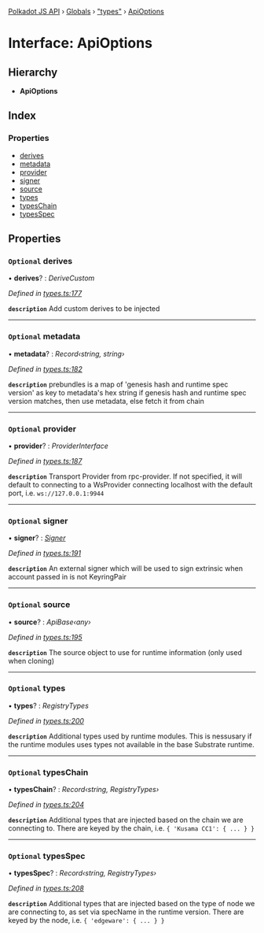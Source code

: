 [Polkadot JS API](../README.md) › [Globals](../globals.md) › ["types"](../modules/_types_.md) › [ApiOptions](_types_.apioptions.md)

# Interface: ApiOptions

## Hierarchy

* **ApiOptions**

## Index

### Properties

* [derives](_types_.apioptions.md#optional-derives)
* [metadata](_types_.apioptions.md#optional-metadata)
* [provider](_types_.apioptions.md#optional-provider)
* [signer](_types_.apioptions.md#optional-signer)
* [source](_types_.apioptions.md#optional-source)
* [types](_types_.apioptions.md#optional-types)
* [typesChain](_types_.apioptions.md#optional-typeschain)
* [typesSpec](_types_.apioptions.md#optional-typesspec)

## Properties

### `Optional` derives

• **derives**? : *DeriveCustom*

*Defined in [types.ts:177](https://github.com/polkadot-js/api/blob/d0f9114/packages/api/src/types.ts#L177)*

**`description`** Add custom derives to be injected

___

### `Optional` metadata

• **metadata**? : *Record‹string, string›*

*Defined in [types.ts:182](https://github.com/polkadot-js/api/blob/d0f9114/packages/api/src/types.ts#L182)*

**`description`** prebundles is a map of 'genesis hash and runtime spec version' as key to metadata's hex string
if genesis hash and runtime spec version matches, then use metadata, else fetch it from chain

___

### `Optional` provider

• **provider**? : *ProviderInterface*

*Defined in [types.ts:187](https://github.com/polkadot-js/api/blob/d0f9114/packages/api/src/types.ts#L187)*

**`description`** Transport Provider from rpc-provider. If not specified, it will default to
connecting to a WsProvider connecting localhost with the default port, i.e. `ws://127.0.0.1:9944`

___

### `Optional` signer

• **signer**? : *[Signer](_types_.signer.md)*

*Defined in [types.ts:191](https://github.com/polkadot-js/api/blob/d0f9114/packages/api/src/types.ts#L191)*

**`description`** An external signer which will be used to sign extrinsic when account passed in is not KeyringPair

___

### `Optional` source

• **source**? : *ApiBase‹any›*

*Defined in [types.ts:195](https://github.com/polkadot-js/api/blob/d0f9114/packages/api/src/types.ts#L195)*

**`description`** The source object to use for runtime information (only used when cloning)

___

### `Optional` types

• **types**? : *RegistryTypes*

*Defined in [types.ts:200](https://github.com/polkadot-js/api/blob/d0f9114/packages/api/src/types.ts#L200)*

**`description`** Additional types used by runtime modules. This is nessusary if the runtime modules
uses types not available in the base Substrate runtime.

___

### `Optional` typesChain

• **typesChain**? : *Record‹string, RegistryTypes›*

*Defined in [types.ts:204](https://github.com/polkadot-js/api/blob/d0f9114/packages/api/src/types.ts#L204)*

**`description`** Additional types that are injected based on the chain we are connecting to. There are keyed by the chain, i.e. `{ 'Kusama CC1': { ... } }`

___

### `Optional` typesSpec

• **typesSpec**? : *Record‹string, RegistryTypes›*

*Defined in [types.ts:208](https://github.com/polkadot-js/api/blob/d0f9114/packages/api/src/types.ts#L208)*

**`description`** Additional types that are injected based on the type of node we are connecting to, as set via specName in the runtime version. There are keyed by the node, i.e. `{ 'edgeware': { ... } }`
